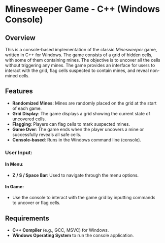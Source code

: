 # Minesweeper Game - C++ (Windows Console)

## Overview

This is a console-based implementation of the classic *Minesweeper* game, written in C++ for Windows. The game consists of a grid of hidden cells, with some of them containing mines. The objective is to uncover all the cells without triggering any mines. The game provides an interface for users to interact with the grid, flag cells suspected to contain mines, and reveal non-mined cells.

## Features

- **Randomized Mines**: Mines are randomly placed on the grid at the start of each game.
- **Grid Display**: The game displays a grid showing the current state of uncovered cells.
- **Flagging**: Players can flag cells to mark suspected mines.
- **Game Over**: The game ends when the player uncovers a mine or successfully reveals all safe cells.
- **Console-based**: Runs in the Windows command line (console).
  
### User Input: 
#### In Menu:
- **Z / S / Space Bar**: Used to navigate through the menu options.

#### In Game:
- Use the console to interact with the game grid by inputting commands to uncover or flag cells.

## Requirements

- **C++ Compiler** (e.g., GCC, MSVC) for Windows.
- **Windows Operating System** to run the console application.
